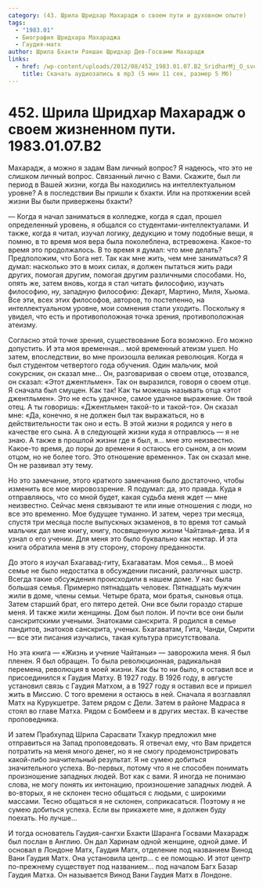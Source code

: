 ```yaml
---
category: (43. Шрила Шридхар Махарадж о своем пути и духовном опыте)
tags:
  - "1983.01"
  - Биография Шридхара Махараджа
  - Гаудия-матх
author: Шрила Бхакти Ракшак Шридхар Дев-Госвами Махарадж
links:
  - href: /wp-content/uploads/2012/08/452_1983.01.07.B2_SridharMj_O_svoyom_jiznennom_puti.mp3
    title: Скачать аудиозапись в mp3 (5 мин 11 сек, размер 5 Мб)
---
```


# 452. Шрила Шридхар Махарадж о своем жизненном пути. 1983.01.07.B2

Махарадж, а можно я задам Вам личный вопрос? Я надеюсь, что это не слишком личный вопрос. Связанный лично с Вами. Скажите, был ли период в Вашей жизни, когда Вы находились на интеллектуальном уровне? А в последствии Вы пришли к бхакти. Или на протяжении всей жизни Вы были привержены бхакти?

— Когда я начал заниматься в колледже, когда я сдал, прошел определенный уровень, я общался со студентами-интеллектуалами. И также, когда я читал, изучал логику, дедукцию и тому подобные вещи, я помню, в то время моя вера была поколеблена, встревожена. Какое-то время это продолжалось. В то время я думал: что мне делать? Предположим, что Бога нет. Так как мне жить, чем мне заниматься? Я думал: насколько это в моих силах, я должен пытаться жить ради других, помогая другим, помогая другим различными способами. Но, опять же, затем вновь, когда я стал читать философию, изучать философию, ну, западную философию: Декарт, Мартино, Миля, Хьюма. Все эти, всех этих философов, авторов, то постепенно, на интеллектуальном уровне, мои сомнения стали уходить. Поскольку я увидел, что есть и противоположная точка зрения, противоположная атеизму.

Согласно этой точке зрения, существование Бога возможно. Его можно допустить. И эта моя временная… мой временный атеизм ушел. Но затем, впоследствии, во мне произошла великая революция. Когда я был студентом четвертого года обучения. Один мальчик, мой сокурсник, он сказал мне… Он, разговаривая о своем отце, отозвался, он сказал: «Этот джентльмен». Так он выразился, говоря о своем отце. Я сначала был смущен. Как так! Как ты можешь называть отца «этот джентльмен». Это не есть удачное, самое удачное выражение. Он твой отец. А ты говоришь: «Джентльмен такой-то и такой-то». Он сказал мне: «Да, конечно, я не должен был так выражаться, но в действительности так оно и есть. В этой жизни я родился у него в качестве его сына. А в следующей жизни куда я отправлюсь — я не знаю. А также в прошлой жизни где я был, я… мне это неизвестно. Какое-то время, до поры до времени я остаюсь его сыном, а он моим отцом, но не более того. Это отношение временно». Так он сказал мне. Он не развивал эту тему.

Но это замечание, этого краткого замечания было достаточно, чтобы изменить все мое мировоззрение. Я подумал: да, это правда. Куда я отправляюсь, что со мной будет, какая судьба меня ждет — мне неизвестно. Сейчас меня связывают те или иные отношения с люди, но все это временно. Мое будущее туманно. И затем, через три месяца, спустя три месяца после выпускных экзаменов, в то время тот самый мальчик дал мне книгу, книгу, посвященную жизни Чайтанья-дева. И я узнал о его учении. Для меня это было буквально как нектар. И эта книга обратила меня в эту сторону, сторону преданности.

До этого я изучал Бхагавад-гиту, Бхагаватам. Моя семья… В моей семье не было недостатка в обсуждении писаний, различных шастр. Всегда такие обсуждения происходили в нашем доме. У нас была большая семья. Примерно пятнадцать человек. Пятнадцать мужчин жили в доме, члены семьи. Четыре брата, мои братья, сыновья отца. Затем старший брат, его пятеро детей. Они все были гораздо старше меня. И также жили женщины. Дом был полон. И почти все они были санскритскими учеными. Знатоками санскрита. Я родился в семье пандитов, знатоков санскрита, ученых. Бхагаватам, Гита, Чанди, Смрити — все эти писания изучались, такая культура присутствовала.

Но эта книга — «Жизнь и учение Чайтаньи» — заворожила меня. Я был пленен. Я был обращен. То была революционная, радикальная перемена, революция в моей жизни. Как бы то ни было, я оставил все и присоединился к Гаудия Матху. В 1927 году. В 1926 году, в августе установил связь с Гаудия Матхом, а в 1927 году я оставил все и пришел жить в Миссию. С того времени я остаюсь в ней. Сначала я возглавлял Матх на Курукшетре. Затем рядом с Дели. Затем в районе Мадраса я стоял во главе Матха. Рядом с Бомбеем и в других местах. В качестве проповедника.

И затем Прабхупад Шрила Сарасвати Тхакур предложил мне отправиться на Запад проповедовать. Я отвечал ему, что Вам придется потратить на меня много денег, но я не смогу продемонстрировать какой-либо значительный результат. Я не сумею добиться значительного успеха. Во-первых, потому что я не способен понимать произношение западных людей. Вот как с вами. Я иногда не понимаю слова, не могу понять их интонацию, произношение западных людей. А во-вторых, я не склонен тесно общаться с людьми, с широкими массами. Тесно общаться я не склонен, соприкасаться. Поэтому я не сумею добиться успеха. Если вы прикажете мне, я должен буду поехать. Но лучше…

И тогда основатель Гаудия-сангхи Бхакти Шаранга Госвами Махарадж был послан в Англию. Он дал Харинам одной женщине, одной даме. И основал в Лондоне Матх, Гаудия Матх, отделение под названием Винод Вани Гаудия Матх. Она установила центр… с ее помощью. И этот центр по-прежнему существует под названием… под началом Багх Базар Гаудия Матха. Он называется Винод Вани Гаудия Матх в Лондоне.

